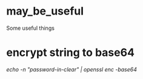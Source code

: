 # may_be_useful
Some useful things

# encrypt string to base64
_echo -n "password-in-clear" | openssl enc -base64_
